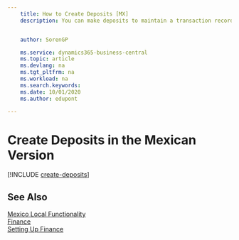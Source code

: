 ```yaml
---
    title: How to Create Deposits [MX]
    description: You can make deposits to maintain a transaction record that contains information that can be applied to outstanding invoices and credit memos in the Mexican version.


    author: SorenGP

    ms.service: dynamics365-business-central
    ms.topic: article
    ms.devlang: na
    ms.tgt_pltfrm: na
    ms.workload: na
    ms.search.keywords:
    ms.date: 10/01/2020
    ms.author: edupont

---
```

# Create Deposits in the Mexican Version

[!INCLUDE [create-deposits](../includes/CAMXUS/create-deposits.md)]

## See Also

[Mexico Local Functionality](mexico-local-functionality.md)  
[Finance](../../finance.md)  
[Setting Up Finance](../../finance.md)  
